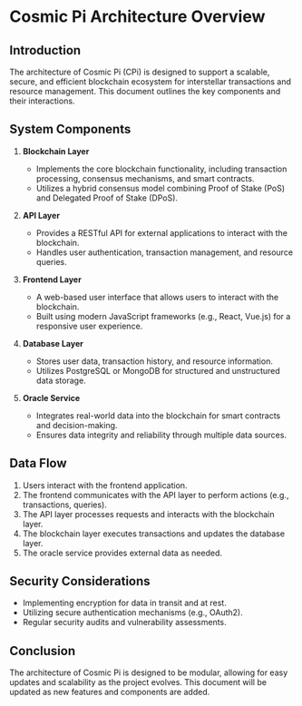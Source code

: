 # Cosmic Pi Architecture Overview

## Introduction
The architecture of Cosmic Pi (CPi) is designed to support a scalable, secure, and efficient blockchain ecosystem for interstellar transactions and resource management. This document outlines the key components and their interactions.

## System Components
1. **Blockchain Layer**
   - Implements the core blockchain functionality, including transaction processing, consensus mechanisms, and smart contracts.
   - Utilizes a hybrid consensus model combining Proof of Stake (PoS) and Delegated Proof of Stake (DPoS).

2. **API Layer**
   - Provides a RESTful API for external applications to interact with the blockchain.
   - Handles user authentication, transaction management, and resource queries.

3. **Frontend Layer**
   - A web-based user interface that allows users to interact with the blockchain.
   - Built using modern JavaScript frameworks (e.g., React, Vue.js) for a responsive user experience.

4. **Database Layer**
   - Stores user data, transaction history, and resource information.
   - Utilizes PostgreSQL or MongoDB for structured and unstructured data storage.

5. **Oracle Service**
   - Integrates real-world data into the blockchain for smart contracts and decision-making.
   - Ensures data integrity and reliability through multiple data sources.

## Data Flow
1. Users interact with the frontend application.
2. The frontend communicates with the API layer to perform actions (e.g., transactions, queries).
3. The API layer processes requests and interacts with the blockchain layer.
4. The blockchain layer executes transactions and updates the database layer.
5. The oracle service provides external data as needed.

## Security Considerations
- Implementing encryption for data in transit and at rest.
- Utilizing secure authentication mechanisms (e.g., OAuth2).
- Regular security audits and vulnerability assessments.

## Conclusion
The architecture of Cosmic Pi is designed to be modular, allowing for easy updates and scalability as the project evolves. This document will be updated as new features and components are added.
